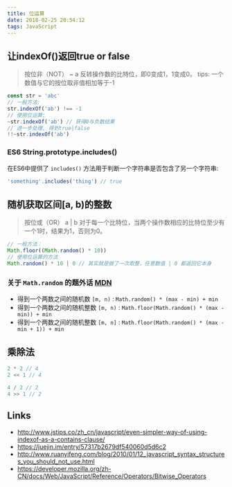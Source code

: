 ```yaml
---
title: 位运算
date: 2018-02-25 20:54:12
tags: JavaScript
---
```


## 让indexOf()返回true or false

> 按位非（NOT） ~ a 反转操作数的比特位，即0变成1，1变成0。
> tips: 一个数值与它的按位取非值相加等于-1

```js
const str = 'abc'
// 一般方法:
str.indexOf('ab') !== -1
// 使用位运算:
~str.indexOf('ab') // 获得0与负数结果
// 进一步处理, 得到true|false
!!~str.indexOf('ab')
```

<!-- more -->

### ES6 String.prototype.includes()

在ES6中提供了 `includes()` 方法用于判断一个字符串是否包含了另一个字符串:

```js
'something'.includes('thing') // true
```

## 随机获取区间[a, b)的整数

> 按位或（OR）  a | b 对于每一个比特位，当两个操作数相应的比特位至少有一个1时，结果为1，否则为0。

```js
// 一般方法：
Math.floor((Math.random() * 10))
// 使用位运算的方法
Math.random() * 10 | 0 // 其实就是做了一次取整，任意数值 | 0 都返回它本身
```

### 关于 `Math.random` 的题外话 [MDN](https://developer.mozilla.org/zh-CN/docs/Web/JavaScript/Reference/Global_Objects/Math/random)

* 得到一个两数之间的随机数 `[m, n)` : `Math.random() * (max - min) + min`
* 得到一个两数之间的随机整数 `[m, n)` : `Math.floor(Math.random() * (max - min)) + min`
* 得到一个两数之间的随机整数 `[m, n]` : `Math.floor(Math.random() * (max - min + 1)) + min`

## 乘除法

```js
2 * 2 // 4
2 << 1 // 4

4 / 2 // 2
4 >> 1 // 2
```

## Links

* <http://www.jstips.co/zh_cn/javascript/even-simpler-way-of-using-indexof-as-a-contains-clause/>
* <https://juejin.im/entry/57317b2679df540060d5d6c2>
* <http://www.ruanyifeng.com/blog/2010/01/12_javascript_syntax_structures_you_should_not_use.html>
* <https://developer.mozilla.org/zh-CN/docs/Web/JavaScript/Reference/Operators/Bitwise_Operators>
